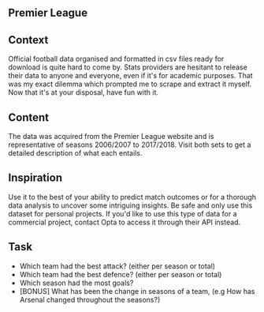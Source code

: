 Premier League
---

## Context

Official football data organised and formatted in csv files ready for download is quite hard to come by. Stats providers are hesitant to release their data to anyone and everyone, even if it's for academic purposes. That was my exact dilemma which prompted me to scrape and extract it myself. Now that it's at your disposal, have fun with it.

## Content

The data was acquired from the Premier League website and is representative of seasons 2006/2007 to 2017/2018. Visit both sets to get a detailed description of what each entails.

## Inspiration

Use it to the best of your ability to predict match outcomes or for a thorough data analysis to uncover some intriguing insights. Be safe and only use this dataset for personal projects. If you'd like to use this type of data for a commercial project, contact Opta to access it through their API instead.

## Task

- Which team had the best attack? (either per season or total)
- Which team had the best defence? (either per season or total)
- Which season had the most goals?
- [BONUS] What has been the change in seasons of a team, (e.g How has Arsenal changed throughout the seasons?)